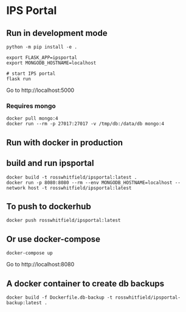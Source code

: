 # IPS Portal

## Run in development mode

```shell
python -m pip install -e .

export FLASK_APP=ipsportal
export MONGODB_HOSTNAME=localhost

# start IPS portal
flask run
```

Go to http://localhost:5000

### Requires mongo

```shell
docker pull mongo:4
docker run --rm -p 27017:27017 -v /tmp/db:/data/db mongo:4
```

## Run with docker in production

## build and run ipsportal

```shell
docker build -t rosswhitfield/ipsportal:latest .
docker run -p 8080:8080 --rm --env MONGODB_HOSTNAME=localhost --network host -t rosswhitfield/ipsportal:latest
```

## To push to dockerhub

```shell
docker push rosswhitfield/ipsportal:latest
```

## Or use docker-compose

```shell
docker-compose up
```

Go to http://localhost:8080

## A docker container to create db backups

```
docker build -f Dockerfile.db-backup -t rosswhitfield/ipsportal-backup:latest .
```

